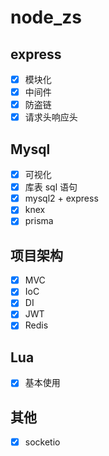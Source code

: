 # node_zs

## express

- [x] 模块化
- [x] 中间件
- [x] 防盗链
- [x] 请求头响应头

## Mysql

- [x] 可视化
- [x] 库表 sql 语句
- [x] mysql2 + express
- [x] knex
- [x] prisma

## 项目架构

- [x] MVC
- [x] IoC
- [x] DI
- [x] JWT
- [x] Redis

## Lua

- [x] 基本使用

## 其他

- [x] socketio

